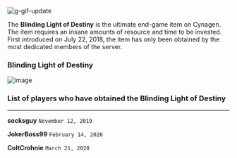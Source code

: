 ![g-gif-update](https://user-images.githubusercontent.com/20980266/77242432-66c66580-6bcc-11ea-96ae-1a748b4bd430.gif)

The **Blinding Light of Destiny** is the ultimate end-game item on Cynagen. The item requires an insane amounts of resource and time to be invested. First introduced on July 22, 2018, the item has only been obtained by the most dedicated members of the server.

### Blinding Light of Destiny 

![image](https://user-images.githubusercontent.com/20980266/77242334-5feb2300-6bcb-11ea-9a70-a08bbf1defc9.png)


### List of players who have obtained the Blinding Light of Destiny

------------------------------------------------------------------------------------------------------------------------------------------

**socksguy**  `November 12, 2019`

**JokerBoss99** `February 14, 2020`

**ColtCrohnie** `March 21, 2020`
